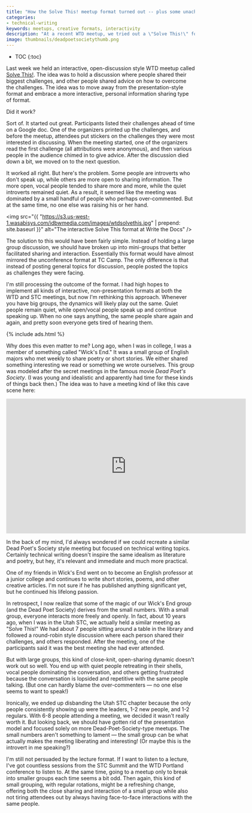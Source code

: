 ```yaml
---
title: "How the Solve This! meetup format turned out -- plus some unachieved parallels with the Dead Poet Society"
categories:
- technical-writing
keywords: meetups, creative formats, interactivity
description: "At a recent WTD meetup, we tried out a \"Solve This!\" format, which focused on open discussion around challenges people were facing. It worked all right. But with large groups, discussions tend to become dominated by vocal participants while shy participants retreat into their shells. I wanted to recreate a similar dynamic as a Dead Poet's Society type meetup, but now I realize that large groups make this dynamic nearly impossible. One alternative might be to regularly break up into smaller groups."
image: thumbnails/deadpoetsocietythumb.png
---
```


* TOC
{:toc}

Last week we held an interactive, open-discussion style WTD meetup called [Solve This!](/2016/06/22/solve-this-write-the-docs-meetup/). The idea was to hold a discussion where people shared their biggest challenges, and other people shared advice on how to overcome the challenges. The idea was to move away from the presentation-style format and embrace a more interactive, personal information sharing type of format.

Did it work?

Sort of. It started out great. Participants listed their challenges ahead of time on a Google doc. One of the organizers printed up the challenges, and before the meetup, attendees put stickers on the challenges they were most interested in discussing. When the meeting started, one of the organizers read the first challenge (all attributions were anonymous), and then various people in the audience chimed in to give advice. After the discussion died down a bit, we moved on to the next question.

It worked all right. But here's the problem. Some people are introverts who don't speak up, while others are more open to sharing information. The more open, vocal people tended to share more and more, while the quiet introverts remained quiet. As a result, it seemed like the meeting was dominated by a small handful of people who perhaps over-commented. But at the same time, no one else was raising his or her hand.

<img src="{{ "https://s3.us-west-1.wasabisys.com/idbwmedia.com/images/wtdsolvethis.jpg" | prepend: site.baseurl }}" alt="The interactive Solve This format at Write the Docs" />

The solution to this would have been fairly simple. Instead of holding a large group discussion, we should have broken up into mini-groups that better facilitated sharing and interaction. Essentially this format would have almost mirrored the unconference format at TC Camp. The only difference is that instead of posting general topics for discussion, people posted the topics as challenges they were facing.

I'm still processing the outcome of the format. I had high hopes to implement all kinds of interactive, non-presentation formats at both the WTD and STC meetings, but now I'm rethinking this approach. Whenever you have big groups, the dynamics will likely play out the same. Quiet people remain quiet, while open/vocal people speak up and continue speaking up. When no one says anything, the same people share again and again, and pretty soon everyone gets tired of hearing them.

{% include ads.html %}

Why does this even matter to me? Long ago, when I was in college, I was a member of something called "Wick's End." It was a small group of English majors who met weekly to share poetry or short stories. We either shared something interesting we read or something we wrote ourselves. This group was modeled after the secret meetings in the famous movie *Dead Poet's Society*. (I was young and idealistic and apparently had time for these kinds of things back then.) The idea was to have a meeting kind of like this cave scene here:

<iframe width="640" height="360" src="https://www.youtube.com/embed/28VgqS7Vk2I" frameborder="0" allowfullscreen></iframe>

In the back of my mind, I'd always wondered if we could recreate a similar Dead Poet's Society style meeting but focused on technical writing topics. Certainly technical writing doesn't inspire the same idealism as literature and poetry, but hey, it's relevant and immediate and much more practical.

One of my friends in Wick's End went on to become an English professor at a junior college and continues to write short stories, poems, and other creative articles. I'm not sure if he has published anything significant yet, but he continued his lifelong passion.

In retrospect, I now realize that some of the magic of our Wick's End group (and the Dead Poet Society) derives from the small numbers. With a small group, everyone interacts more freely and openly. In fact, about 10 years ago, when I was in the Utah STC, we actually held a similar meeting as "Solve This!" We had about 7 people sitting around a table in the library and followed a round-robin style discussion where each person shared their challenges, and others responded. After the meeting, one of the participants said it was the best meeting she had ever attended.

But with large groups, this kind of close-knit, open-sharing dynamic doesn't work out so well. You end up with quiet people retreating in their shells, vocal people dominating the conversation, and others getting frustrated because the conversation is lopsided and repetitive with the same people talking. (But one can hardly blame the over-commenters &mdash; no one else seems to want to speak!)

Ironically, we ended up disbanding the Utah STC chapter because the only people consistently showing up were the leaders, 1-2 new people, and 1-2 regulars. With 6-8 people attending a meeting, we decided it wasn't really worth it. But looking back, we should have gotten rid of the presentation model and focused solely on more Dead-Poet-Society-type meetups. The small numbers aren't something to lament &mdash; the small group can be what actually makes the meeting liberating and interesting! (Or maybe this is the introvert in me speaking?)

I'm still not persuaded by the lecture format. If I want to listen to a lecture, I've got countless sessions from the STC Summit and the WTD Portland conference to listen to. At the same time, going to a meetup only to break into smaller groups each time seems a bit odd. Then again, this kind of small grouping, with regular rotations, might be a refreshing change, offering both the close sharing and interaction of a small group while also not tiring attendees out by always having face-to-face interactions with the same people.

